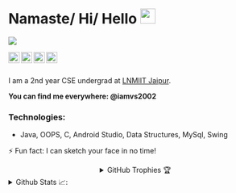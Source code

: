 # Namaste/ Hi/ Hello <img src="https://raw.githubusercontent.com/MartinHeinz/MartinHeinz/master/wave.gif" width="30px">

![](https://komarev.com/ghpvc/?username=iamvs-2002&color=green)

<a href="https://www.linkedin.com/in/iamvs2002/">
  <img align="left" alt="Vaibhav Singhal - LinkedIn" width="22px" src="https://img.icons8.com/fluent/48/000000/linkedin.png"/>
</a>
<a href="https://instagram.com/iamvs2002">
  <img align="left" alt="Vaibhav Singhal - Instagram" width="22px" src="https://img.icons8.com/fluent/48/000000/instagram-new.png"/>
</a>
<a href="https://www.facebook.com/iamvs2002/">
  <img align="left" alt="Vaibhav Singhal - Facebook" width="22px" src="https://img.icons8.com/color/64/000000/facebook-new.png"/>
</a>
<a href="https://twitter.com/iamvs2002">
  <img align="left" alt="Vaibhav Singhal - Twitter" width="22px" src="https://img.icons8.com/fluent/48/000000/twitter.png"/>
</a>


<br />
<br />

I am a 2nd year CSE undergrad at [LNMIIT Jaipur](https://www.lnmiit.ac.in/). 


**You can find me everywhere: @iamvs2002**


### Technologies: 
- Java, OOPS, C, Android Studio, Data Structures, MySql, Swing

⚡ Fun fact: I can sketch your face in no time!

<details align="center">
  <summary>GitHub Trophies 🏆</summary>
<p align="center">
  <a href="https://github.com/ryo-ma/github-profile-trophy" target="_blank">
    <img src="https://github-profile-trophy.vercel.app/?username=iamvs-2002&theme=dracula"/>
  </a>
</p>
</details>

<details>
	 <summary>Github Stats 📈:</summary>
<div align="center">
<a href="#"><img src="https://github-readme-stats.vercel.app/api/?username=iamvs-2002&count_private=true&theme=synthwave&showicons=true" width="350" height="250" ></a>
<a href="#"><img src="https://github-readme-stats.vercel.app/api/top-langs/?username=iamvs-2002&langs_count=5&theme=synthwave" width="350" height="250" ></a>

</div>
</details>

